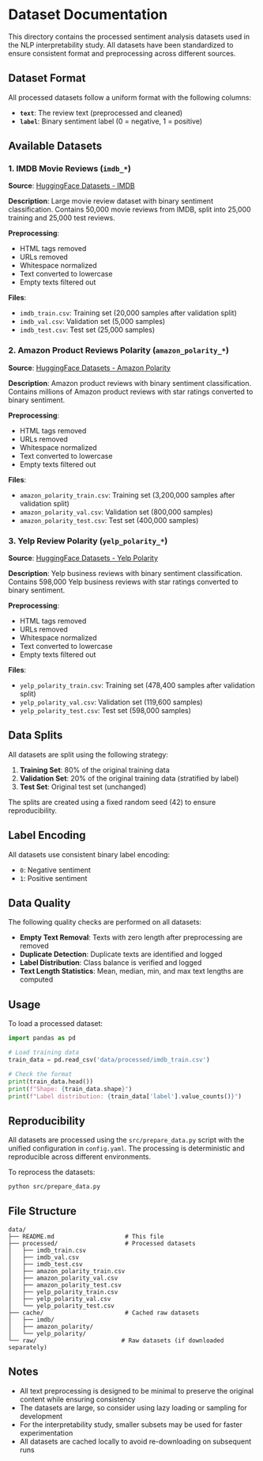 # Dataset Documentation

This directory contains the processed sentiment analysis datasets used in the NLP interpretability study. All datasets have been standardized to ensure consistent format and preprocessing across different sources.

## Dataset Format

All processed datasets follow a uniform format with the following columns:

- **`text`**: The review text (preprocessed and cleaned)
- **`label`**: Binary sentiment label (0 = negative, 1 = positive)

## Available Datasets

### 1. IMDB Movie Reviews (`imdb_*`)

**Source**: [HuggingFace Datasets - IMDB](https://huggingface.co/datasets/imdb)

**Description**: Large movie review dataset with binary sentiment classification. Contains 50,000 movie reviews from IMDB, split into 25,000 training and 25,000 test reviews.

**Preprocessing**:
- HTML tags removed
- URLs removed
- Whitespace normalized
- Text converted to lowercase
- Empty texts filtered out

**Files**:
- `imdb_train.csv`: Training set (20,000 samples after validation split)
- `imdb_val.csv`: Validation set (5,000 samples)
- `imdb_test.csv`: Test set (25,000 samples)

### 2. Amazon Product Reviews Polarity (`amazon_polarity_*`)

**Source**: [HuggingFace Datasets - Amazon Polarity](https://huggingface.co/datasets/amazon_polarity)

**Description**: Amazon product reviews with binary sentiment classification. Contains millions of Amazon product reviews with star ratings converted to binary sentiment.

**Preprocessing**:
- HTML tags removed
- URLs removed
- Whitespace normalized
- Text converted to lowercase
- Empty texts filtered out

**Files**:
- `amazon_polarity_train.csv`: Training set (3,200,000 samples after validation split)
- `amazon_polarity_val.csv`: Validation set (800,000 samples)
- `amazon_polarity_test.csv`: Test set (400,000 samples)

### 3. Yelp Review Polarity (`yelp_polarity_*`)

**Source**: [HuggingFace Datasets - Yelp Polarity](https://huggingface.co/datasets/yelp_polarity)

**Description**: Yelp business reviews with binary sentiment classification. Contains 598,000 Yelp business reviews with star ratings converted to binary sentiment.

**Preprocessing**:
- HTML tags removed
- URLs removed
- Whitespace normalized
- Text converted to lowercase
- Empty texts filtered out

**Files**:
- `yelp_polarity_train.csv`: Training set (478,400 samples after validation split)
- `yelp_polarity_val.csv`: Validation set (119,600 samples)
- `yelp_polarity_test.csv`: Test set (598,000 samples)

## Data Splits

All datasets are split using the following strategy:

1. **Training Set**: 80% of the original training data
2. **Validation Set**: 20% of the original training data (stratified by label)
3. **Test Set**: Original test set (unchanged)

The splits are created using a fixed random seed (42) to ensure reproducibility.

## Label Encoding

All datasets use consistent binary label encoding:
- `0`: Negative sentiment
- `1`: Positive sentiment

## Data Quality

The following quality checks are performed on all datasets:

- **Empty Text Removal**: Texts with zero length after preprocessing are removed
- **Duplicate Detection**: Duplicate texts are identified and logged
- **Label Distribution**: Class balance is verified and logged
- **Text Length Statistics**: Mean, median, min, and max text lengths are computed

## Usage

To load a processed dataset:

```python
import pandas as pd

# Load training data
train_data = pd.read_csv('data/processed/imdb_train.csv')

# Check the format
print(train_data.head())
print(f"Shape: {train_data.shape}")
print(f"Label distribution: {train_data['label'].value_counts()}")
```

## Reproducibility

All datasets are processed using the `src/prepare_data.py` script with the unified configuration in `config.yaml`. The processing is deterministic and reproducible across different environments.

To reprocess the datasets:

```bash
python src/prepare_data.py
```

## File Structure

```
data/
├── README.md                    # This file
├── processed/                   # Processed datasets
│   ├── imdb_train.csv
│   ├── imdb_val.csv
│   ├── imdb_test.csv
│   ├── amazon_polarity_train.csv
│   ├── amazon_polarity_val.csv
│   ├── amazon_polarity_test.csv
│   ├── yelp_polarity_train.csv
│   ├── yelp_polarity_val.csv
│   └── yelp_polarity_test.csv
├── cache/                       # Cached raw datasets
│   ├── imdb/
│   ├── amazon_polarity/
│   └── yelp_polarity/
└── raw/                        # Raw datasets (if downloaded separately)
```

## Notes

- All text preprocessing is designed to be minimal to preserve the original content while ensuring consistency
- The datasets are large, so consider using lazy loading or sampling for development
- For the interpretability study, smaller subsets may be used for faster experimentation
- All datasets are cached locally to avoid re-downloading on subsequent runs
